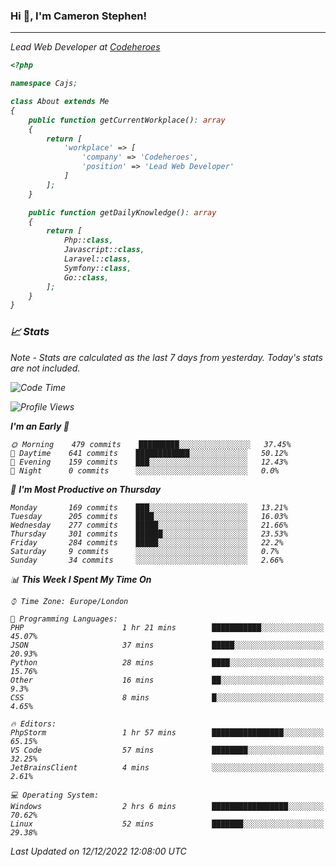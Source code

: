 ### Hi 👋, I'm Cameron Stephen!
<hr>
<p><em>Lead Web Developer at <a href="https://codeheroes.co.uk">Codeheroes</a></p>


```php
<?php

namespace Cajs;

class About extends Me
{
    public function getCurrentWorkplace(): array
    {
        return [
            'workplace' => [
                'company' => 'Codeheroes',
                'position' => 'Lead Web Developer'
            ]
        ];
    }

    public function getDailyKnowledge(): array
    {
        return [
            Php::class,
            Javascript::class,
            Laravel::class,
            Symfony::class,
            Go::class,
        ];
    }
}
```

### 📈 Stats
<p><em>Note - Stats are calculated as the last 7 days from yesterday. Today's stats are not included.</em></p>


<!--START_SECTION:waka-->
![Code Time](http://img.shields.io/badge/Code%20Time-3%2C231%20hrs%2024%20mins-blue)

![Profile Views](http://img.shields.io/badge/Profile%20Views-2-blue)

**I'm an Early 🐤** 

```text
🌞 Morning    479 commits    █████████░░░░░░░░░░░░░░░░   37.45% 
🌆 Daytime    641 commits    ████████████░░░░░░░░░░░░░   50.12% 
🌃 Evening    159 commits    ███░░░░░░░░░░░░░░░░░░░░░░   12.43% 
🌙 Night      0 commits      ░░░░░░░░░░░░░░░░░░░░░░░░░   0.0%

```
📅 **I'm Most Productive on Thursday** 

```text
Monday       169 commits    ███░░░░░░░░░░░░░░░░░░░░░░   13.21% 
Tuesday      205 commits    ████░░░░░░░░░░░░░░░░░░░░░   16.03% 
Wednesday    277 commits    █████░░░░░░░░░░░░░░░░░░░░   21.66% 
Thursday     301 commits    ██████░░░░░░░░░░░░░░░░░░░   23.53% 
Friday       284 commits    █████░░░░░░░░░░░░░░░░░░░░   22.2% 
Saturday     9 commits      ░░░░░░░░░░░░░░░░░░░░░░░░░   0.7% 
Sunday       34 commits     ░░░░░░░░░░░░░░░░░░░░░░░░░   2.66%

```


📊 **This Week I Spent My Time On** 

```text
⌚︎ Time Zone: Europe/London

💬 Programming Languages: 
PHP                      1 hr 21 mins        ███████████░░░░░░░░░░░░░░   45.07% 
JSON                     37 mins             █████░░░░░░░░░░░░░░░░░░░░   20.93% 
Python                   28 mins             ████░░░░░░░░░░░░░░░░░░░░░   15.76% 
Other                    16 mins             ██░░░░░░░░░░░░░░░░░░░░░░░   9.3% 
CSS                      8 mins              █░░░░░░░░░░░░░░░░░░░░░░░░   4.65%

🔥 Editors: 
PhpStorm                 1 hr 57 mins        ████████████████░░░░░░░░░   65.15% 
VS Code                  57 mins             ████████░░░░░░░░░░░░░░░░░   32.25% 
JetBrainsClient          4 mins              ░░░░░░░░░░░░░░░░░░░░░░░░░   2.61%

💻 Operating System: 
Windows                  2 hrs 6 mins        █████████████████░░░░░░░░   70.62% 
Linux                    52 mins             ███████░░░░░░░░░░░░░░░░░░   29.38%

```


 Last Updated on 12/12/2022 12:08:00 UTC
<!--END_SECTION:waka-->
